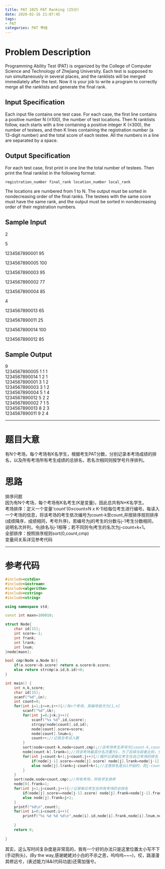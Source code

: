 ```yaml
---
title: PAT 1025 PAT Ranking (25分)
date: 2020-02-16 21:07:45
tags:
- PAT
categories: PAT 甲级
---
```

# Problem Description
Programming Ability Test (PAT) is organized by the College of Computer Science and Technology of Zhejiang University. Each test is supposed to run simultaneously in several places, and the ranklists will be merged immediately after the test. Now it is your job to write a program to correctly merge all the ranklists and generate the final rank.
## Input Specification
Each input file contains one test case. For each case, the first line contains a positive number N (≤100), the number of test locations. Then N ranklists follow, each starts with a line containing a positive integer K (≤300), the number of testees, and then K lines containing the registration number (a 13-digit number) and the total score of each testee. All the numbers in a line are separated by a space.
## Output Specification
For each test case, first print in one line the total number of testees. Then print the final ranklist in the following format:

```
registration_number final_rank location_number local_rank
```

The locations are numbered from 1 to N. The output must be sorted in nondecreasing order of the final ranks. The testees with the same score must have the same rank, and the output must be sorted in nondecreasing order of their registration numbers.
## Sample Input
2

5

1234567890001 95

1234567890005 100

1234567890003 95

1234567890002 77

1234567890004 85

4

1234567890013 65

1234567890011 25

1234567890014 100

1234567890012 85

## Sample Output
9<br/>
1234567890005 1 1 1<br/>
1234567890014 1 2 1<br/>
1234567890001 3 1 2<br/>
1234567890003 3 1 2<br/>
1234567890004 5 1 4<br/>
1234567890012 5 2 2<br/>
1234567890002 7 1 5<br/>
1234567890013 8 2 3<br/>
1234567890011 9 2 4<br/>

<hr/>

# 题目大意
有N个考场，每个考场有K名学生，根据考生PAT分数，分别记录本考场成绩的排名，以及所有考场所有考生成绩的总排名，若名次相同则按学号升序排列。
# 思路
排序问题<br/>
因为有N个考场，每个考场有K名考生(K是变量)，因此总共有N*K名学生。<br/>
考场排序：定义一个变量'count'(0≤count≤N x K-1)给每位考生进行编号。每读入一个考场的信息，将该考场的考生依次编号为count-k至count,并按排序规则排序(成绩降序，成绩相同，考号升序)，若编号为j的考生的分数与j-1考生分数相同，说明名次并列，令j排名与j-1相等；若不同则令j考生的名次为j-count+k+1。<br/>
全部排序：按照排序规则sort(0,count,cmp)<br/>
变量间关系详见参考代码
<hr/>

# 参考代码 
``` c++
#include<cstdio>
#include<iostream>
#include<algorithm>
#include<cstring>
#include<string>

using namespace std;

const int maxn=100010;

struct Node{
	char id[15];
	int score=-1;
	int frank;
	int lrank;
	int lnum;
}node[maxn];

bool cmp(Node a,Node b){
	if(a.score!=b.score) return a.score>b.score;
	else return strcmp(a.id,b.id)<0;
}

int main() {
	int n,k,score;
	char id[15];
	scanf("%d",&n);
	int count=0;
	for(int i=1;i<=n;i++){//有n个考场，其编号依次为[1,n]
		scanf("%d",&k);
		for(int j=0;j<k;j++){
			scanf("%s %d",id,&score);
			strcpy(node[count].id,id);
			node[count].score=score;
			node[count].lnum=i;
			count++;//记录总考试人数
		}
		sort(node+count-k,node+count,cmp);//该考场考生序号为[count-k,count-1],因此按照sort()函数语法，指向末地址下一个
		node[count-k].lrank=1;//将该考场最高分名次置为1，为了后续与前者比较，分数相同则并列
		for(int j=count-k+1;j<count;j++){//循环记录每位考生在自己考场的排名
			if(node[j-1].score==node[j].score) node[j].lrank=node[j-1].lrank;//并列
			else node[j].lrank=j-count+k+1;//注意排名是从1开始的，而j-count+k为该考场第一个人的结构体数组下标其数值为0.
		}
	}
	sort(node,node+count,cmp);//所有考场，所有学生排序
	node[0].frank=1;
	for(int j=1;j<count;j++){//记录每位考生在所有考场的总排名
		if(node[j].score==node[j-1].score) node[j].frank=node[j-1].frank;
		else node[j].frank=j+1;
	} 
	printf("%d\n",count);
	for(int i=0;i<count;i++){
		printf("%s %d %d %d\n",node[i].id,node[i].frank,node[i].lnum,node[i].lrank);
		
	}
	return 0;
	
}
```
其实，这么写时间复杂度是非常高的，我有一个好的办法只是这里位置太小写不下(手动狗头)，(By the way,感谢姥姥对小白的不杀之恩，呜呜呜~~~)，哎，路漫漫其修远兮，(表述能力)&&(代码功底)还需加强兮。